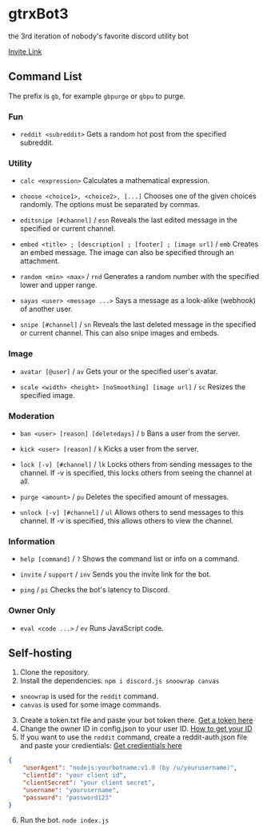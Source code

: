 # gtrxBot3

the 3rd iteration of nobody's favorite discord utility bot

[Invite Link](https://discord.com/oauth2/authorize?client_id=568738663572176916&permissions=8&scope=bot)



## Command List
The prefix is `gb`, for example `gbpurge` or `gbpu` to purge.


### Fun
* `reddit <subreddit>`
Gets a random hot post from the specified subreddit.


### Utility
* `calc <expression>`
Calculates a mathematical expression.

* `choose <choice1>, <choice2>, [...]`
Chooses one of the given choices randomly. The options must be separated by commas.

* `editsnipe [#channel]` / `esn`
Reveals the last edited message in the specified or current channel.

* `embed <title> ; [description] ; [footer] ; [image url]` / `emb`
Creates an embed message. The image can also be specified through an attachment.

* `random <min> <max>` / `rnd`
Generates a random number with the specified lower and upper range.

* `sayas <user> <message ...>`
Says a message as a look-alike (webhook) of another user.

* `snipe [#channel]` / `sn`
Reveals the last deleted message in the specified or current channel. This can also snipe images and embeds.


### Image
* `avatar [@user]` / `av`
Gets your or the specified user's avatar.

* `scale <width> <height> [noSmoothing] [image url]` / `sc`
Resizes the specified image.


### Moderation
* `ban <user> [reason] [deletedays]` / `b`
Bans a user from the server.

* `kick <user> [reason]` / `k`
Kicks a user from the server.

* `lock [-v] [#channel]` / `lk`
Locks others from sending messages to the channel. If -v is specified, this locks others from seeing the channel at all.

* `purge <amount>` / `pu`
Deletes the specified amount of messages.

* `unlock [-v] [#channel]` / `ul`
Allows others to send messages to this channel. If -v is specified, this allows others to view the channel.


### Information
* `help [command]` / `?`
Shows the command list or info on a command.

* `invite` / `support` / `inv`
Sends you the invite link for the bot.

* `ping` / `pi`
Checks the bot's latency to Discord.


### Owner Only
* `eval <code ...>` / `ev`
Runs JavaScript code. 



## Self-hosting
1. Clone the repository.
2. Install the dependencies. `npm i discord.js snoowrap canvas`
* `snoowrap` is used for the `reddit` command.
* `canvas` is used for some image commands.
3. Create a token.txt file and paste your bot token there. [Get a token here](https://discord.com/developers)
4. Change the owner ID in config.json to your user ID. [How to get your ID](https://support.discord.com/hc/en-us/articles/206346498-Where-can-I-find-my-User-Server-Message-ID-)
5. If you want to use the `reddit` command, create a reddit-auth.json file and paste your credientials: [Get credientials here](https://www.reddit.com/prefs/apps)
```json
{
	"userAgent": "nodejs:yourbotname:v1.0 (by /u/yourusername)",
	"clientId": "your client id",
	"clientSecret": "your client secret",
	"username": "yourusername",
	"password": "password123"
}
```
6. Run the bot. `node index.js`